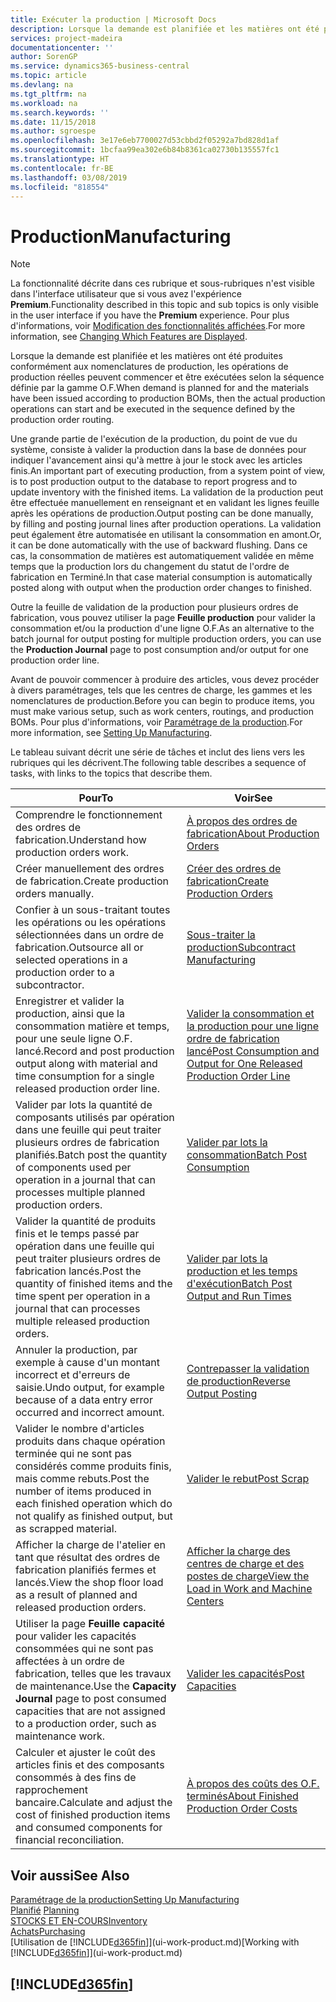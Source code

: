```yaml
---
title: Exécuter la production | Microsoft Docs
description: Lorsque la demande est planifiée et les matières ont été produites conformément aux nomenclatures de production, les opérations de production réelles peuvent commencer et être exécutées selon la séquence définie par la gamme O.F.
services: project-madeira
documentationcenter: ''
author: SorenGP
ms.service: dynamics365-business-central
ms.topic: article
ms.devlang: na
ms.tgt_pltfrm: na
ms.workload: na
ms.search.keywords: ''
ms.date: 11/15/2018
ms.author: sgroespe
ms.openlocfilehash: 3e17e6eb7700027d53cbbd2f05292a7bd828d1af
ms.sourcegitcommit: 1bcfaa99ea302e6b84b8361ca02730b135557fc1
ms.translationtype: HT
ms.contentlocale: fr-BE
ms.lasthandoff: 03/08/2019
ms.locfileid: "818554"
---
```

# <a name="manufacturing"></a><span data-ttu-id="eada4-103">Production</span><span class="sxs-lookup"><span data-stu-id="eada4-103">Manufacturing</span></span>
> [!NOTE]
> <span data-ttu-id="eada4-104">La fonctionnalité décrite dans ces rubrique et sous-rubriques n'est visible dans l'interface utilisateur que si vous avez l'expérience **Premium**.</span><span class="sxs-lookup"><span data-stu-id="eada4-104">Functionality described in this topic and sub topics is only visible in the user interface if you have the **Premium** experience.</span></span> <span data-ttu-id="eada4-105">Pour plus d'informations, voir [Modification des fonctionnalités affichées](ui-experiences.md).</span><span class="sxs-lookup"><span data-stu-id="eada4-105">For more information, see [Changing Which Features are Displayed](ui-experiences.md).</span></span>

<span data-ttu-id="eada4-106">Lorsque la demande est planifiée et les matières ont été produites conformément aux nomenclatures de production, les opérations de production réelles peuvent commencer et être exécutées selon la séquence définie par la gamme O.F.</span><span class="sxs-lookup"><span data-stu-id="eada4-106">When demand is planned for and the materials have been issued according to production BOMs, then the actual production operations can start and be executed in the sequence defined by the production order routing.</span></span>  

<span data-ttu-id="eada4-107">Une grande partie de l'exécution de la production, du point de vue du système, consiste à valider la production dans la base de données pour indiquer l'avancement ainsi qu'à mettre à jour le stock avec les articles finis.</span><span class="sxs-lookup"><span data-stu-id="eada4-107">An important part of executing production, from a system point of view, is to post production output to the database to report progress and to update inventory with the finished items.</span></span> <span data-ttu-id="eada4-108">La validation de la production peut être effectuée manuellement en renseignant et en validant les lignes feuille après les opérations de production.</span><span class="sxs-lookup"><span data-stu-id="eada4-108">Output posting can be done manually, by filling and posting journal lines after production operations.</span></span> <span data-ttu-id="eada4-109">La validation peut également être automatisée en utilisant la consommation en amont.</span><span class="sxs-lookup"><span data-stu-id="eada4-109">Or, it can be done automatically with the use of backward flushing.</span></span> <span data-ttu-id="eada4-110">Dans ce cas, la consommation de matières est automatiquement validée en même temps que la production lors du changement du statut de l'ordre de fabrication en Terminé.</span><span class="sxs-lookup"><span data-stu-id="eada4-110">In that case material consumption is automatically posted along with output when the production order changes to finished.</span></span>  

<span data-ttu-id="eada4-111">Outre la feuille de validation de la production pour plusieurs ordres de fabrication, vous pouvez utiliser la page **Feuille production** pour valider la consommation et/ou la production d'une ligne O.F.</span><span class="sxs-lookup"><span data-stu-id="eada4-111">As an alternative to the batch journal for output posting for multiple production orders, you can use the **Production Journal** page to post consumption and/or output for one production order line.</span></span>

<span data-ttu-id="eada4-112">Avant de pouvoir commencer à produire des articles, vous devez procéder à divers paramétrages, tels que les centres de charge, les gammes et les nomenclatures de production.</span><span class="sxs-lookup"><span data-stu-id="eada4-112">Before you can begin to produce items, you must make various setup, such as work centers, routings, and production BOMs.</span></span> <span data-ttu-id="eada4-113">Pour plus d'informations, voir [Paramétrage de la production](production-configure-production-processes.md).</span><span class="sxs-lookup"><span data-stu-id="eada4-113">For more information, see [Setting Up Manufacturing](production-configure-production-processes.md).</span></span>

<span data-ttu-id="eada4-114">Le tableau suivant décrit une série de tâches et inclut des liens vers les rubriques qui les décrivent.</span><span class="sxs-lookup"><span data-stu-id="eada4-114">The following table describes a sequence of tasks, with links to the topics that describe them.</span></span>   

|<span data-ttu-id="eada4-115">**Pour**</span><span class="sxs-lookup"><span data-stu-id="eada4-115">**To**</span></span>|<span data-ttu-id="eada4-116">**Voir**</span><span class="sxs-lookup"><span data-stu-id="eada4-116">**See**</span></span>|  
|------------|-------------|  
|<span data-ttu-id="eada4-117">Comprendre le fonctionnement des ordres de fabrication.</span><span class="sxs-lookup"><span data-stu-id="eada4-117">Understand how production orders work.</span></span>|[<span data-ttu-id="eada4-118">À propos des ordres de fabrication</span><span class="sxs-lookup"><span data-stu-id="eada4-118">About Production Orders</span></span>](production-about-production-orders.md)|
|<span data-ttu-id="eada4-119">Créer manuellement des ordres de fabrication.</span><span class="sxs-lookup"><span data-stu-id="eada4-119">Create production orders manually.</span></span>|[<span data-ttu-id="eada4-120">Créer des ordres de fabrication</span><span class="sxs-lookup"><span data-stu-id="eada4-120">Create Production Orders</span></span>](production-how-to-create-production-orders.md)|
|<span data-ttu-id="eada4-121">Confier à un sous-traitant toutes les opérations ou les opérations sélectionnées dans un ordre de fabrication.</span><span class="sxs-lookup"><span data-stu-id="eada4-121">Outsource all or selected operations in a production order to a subcontractor.</span></span>|[<span data-ttu-id="eada4-122">Sous-traiter la production</span><span class="sxs-lookup"><span data-stu-id="eada4-122">Subcontract Manufacturing</span></span>](production-how-to-subcontract-manufacturing.md)|
|<span data-ttu-id="eada4-123">Enregistrer et valider la production, ainsi que la consommation matière et temps, pour une seule ligne O.F. lancé.</span><span class="sxs-lookup"><span data-stu-id="eada4-123">Record and post production output along with material and time consumption for a single released production order line.</span></span>|[<span data-ttu-id="eada4-124">Valider la consommation et la production pour une ligne ordre de fabrication lancé</span><span class="sxs-lookup"><span data-stu-id="eada4-124">Post Consumption and Output for One Released Production Order Line</span></span>](production-how-to-register-consumption-and-output.md)|  
|<span data-ttu-id="eada4-125">Valider par lots la quantité de composants utilisés par opération dans une feuille qui peut traiter plusieurs ordres de fabrication planifiés.</span><span class="sxs-lookup"><span data-stu-id="eada4-125">Batch post the quantity of components used per operation in a journal that can processes multiple planned production orders.</span></span>|[<span data-ttu-id="eada4-126">Valider par lots la consommation</span><span class="sxs-lookup"><span data-stu-id="eada4-126">Batch Post Consumption</span></span>](production-how-to-post-consumption.md)|
|<span data-ttu-id="eada4-127">Valider la quantité de produits finis et le temps passé par opération dans une feuille qui peut traiter plusieurs ordres de fabrication lancés.</span><span class="sxs-lookup"><span data-stu-id="eada4-127">Post the quantity of finished items and the time spent per operation in a journal that can processes multiple released production orders.</span></span>|[<span data-ttu-id="eada4-128">Valider par lots la production et les temps d'exécution</span><span class="sxs-lookup"><span data-stu-id="eada4-128">Batch Post Output and Run Times</span></span>](production-how-to-post-output-quantity.md)|
|<span data-ttu-id="eada4-129">Annuler la production, par exemple à cause d'un montant incorrect et d'erreurs de saisie.</span><span class="sxs-lookup"><span data-stu-id="eada4-129">Undo output, for example because of a data entry error occurred and incorrect amount.</span></span>  |[<span data-ttu-id="eada4-130">Contrepasser la validation de production</span><span class="sxs-lookup"><span data-stu-id="eada4-130">Reverse Output Posting</span></span>](production-how-to-reverse-output-posting.md)|  
|<span data-ttu-id="eada4-131">Valider le nombre d'articles produits dans chaque opération terminée qui ne sont pas considérés comme produits finis, mais comme rebuts.</span><span class="sxs-lookup"><span data-stu-id="eada4-131">Post the number of items produced in each finished operation which do not qualify as finished output, but as scrapped material.</span></span>|[<span data-ttu-id="eada4-132">Valider le rebut</span><span class="sxs-lookup"><span data-stu-id="eada4-132">Post Scrap</span></span>](production-how-to-post-scrap.md)|
|<span data-ttu-id="eada4-133">Afficher la charge de l'atelier en tant que résultat des ordres de fabrication planifiés fermes et lancés.</span><span class="sxs-lookup"><span data-stu-id="eada4-133">View the shop floor load as a result of planned and released production orders.</span></span>|[<span data-ttu-id="eada4-134">Afficher la charge des centres de charge et des postes de charge</span><span class="sxs-lookup"><span data-stu-id="eada4-134">View the Load in Work and Machine Centers</span></span>](production-how-to-view-the-load-on-work-centers.md)|      
|<span data-ttu-id="eada4-135">Utiliser la page **Feuille capacité** pour valider les capacités consommées qui ne sont pas affectées à un ordre de fabrication, telles que les travaux de maintenance.</span><span class="sxs-lookup"><span data-stu-id="eada4-135">Use the **Capacity Journal** page to post consumed capacities that are not assigned to a production order, such as maintenance work.</span></span>|[<span data-ttu-id="eada4-136">Valider les capacités</span><span class="sxs-lookup"><span data-stu-id="eada4-136">Post Capacities</span></span>](production-how-to-post-capacities.md)|  
|<span data-ttu-id="eada4-137">Calculer et ajuster le coût des articles finis et des composants consommés à des fins de rapprochement bancaire.</span><span class="sxs-lookup"><span data-stu-id="eada4-137">Calculate and adjust the cost of finished production items and consumed components for financial reconciliation.</span></span>|[<span data-ttu-id="eada4-138">À propos des coûts des O.F. terminés</span><span class="sxs-lookup"><span data-stu-id="eada4-138">About Finished Production Order Costs</span></span>](finance-about-finished-production-order-costs.md)|  

## <a name="see-also"></a><span data-ttu-id="eada4-139">Voir aussi</span><span class="sxs-lookup"><span data-stu-id="eada4-139">See Also</span></span>  
[<span data-ttu-id="eada4-140">Paramétrage de la production</span><span class="sxs-lookup"><span data-stu-id="eada4-140">Setting Up Manufacturing</span></span>](production-configure-production-processes.md)  
<span data-ttu-id="eada4-141">[Planifié](production-planning.md)    </span><span class="sxs-lookup"><span data-stu-id="eada4-141">[Planning](production-planning.md)    </span></span>  
[<span data-ttu-id="eada4-142">STOCKS ET EN-COURS</span><span class="sxs-lookup"><span data-stu-id="eada4-142">Inventory</span></span>](inventory-manage-inventory.md)  
[<span data-ttu-id="eada4-143">Achats</span><span class="sxs-lookup"><span data-stu-id="eada4-143">Purchasing</span></span>](purchasing-manage-purchasing.md)  
<span data-ttu-id="eada4-144">[Utilisation de [!INCLUDE[d365fin](includes/d365fin_md.md)]](ui-work-product.md)</span><span class="sxs-lookup"><span data-stu-id="eada4-144">[Working with [!INCLUDE[d365fin](includes/d365fin_md.md)]](ui-work-product.md)</span></span>

## [!INCLUDE[d365fin](includes/free_trial_md.md)]  
